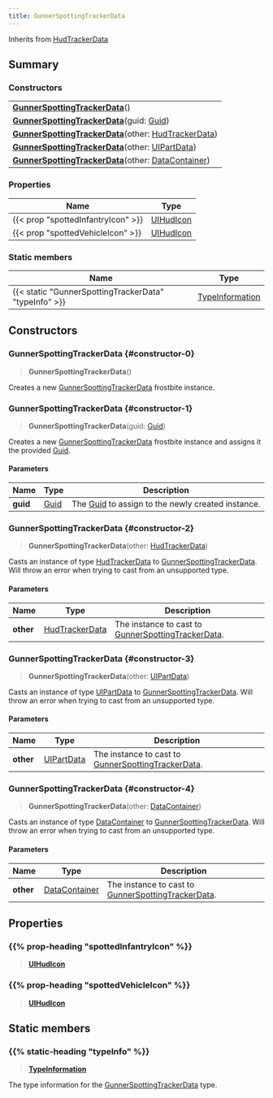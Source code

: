 ```yaml
---
title: GunnerSpottingTrackerData
---
```


Inherits from [HudTrackerData](/vext/ref/fb/hudtrackerdata)

## Summary

### Constructors

|  |
| --- |
| **[GunnerSpottingTrackerData](#constructor-0)**() |
| **[GunnerSpottingTrackerData](#constructor-1)**(guid: [Guid](/vext/ref/shared/type/guid)) |
| **[GunnerSpottingTrackerData](#constructor-2)**(other: [HudTrackerData](/vext/ref/fb/hudtrackerdata)) |
| **[GunnerSpottingTrackerData](#constructor-3)**(other: [UIPartData](/vext/ref/fb/uipartdata)) |
| **[GunnerSpottingTrackerData](#constructor-4)**(other: [DataContainer](/vext/ref/shared/type/datacontainer)) |

### Properties

| Name | Type |
| ---- | ---- |
| {{< prop "spottedInfantryIcon" >}} | [UIHudIcon](/vext/ref/fb/uihudicon) |
| {{< prop "spottedVehicleIcon" >}} | [UIHudIcon](/vext/ref/fb/uihudicon) |

### Static members

| Name | Type |
| ---- | ---- |
| {{< static "GunnerSpottingTrackerData" "typeInfo" >}} | [TypeInformation](/vext/ref/shared/type/typeinformation) |

## Constructors

### GunnerSpottingTrackerData {#constructor-0}

> **GunnerSpottingTrackerData**()

Creates a new [GunnerSpottingTrackerData](/vext/ref/fb/gunnerspottingtrackerdata) frostbite instance.

### GunnerSpottingTrackerData {#constructor-1}

> **GunnerSpottingTrackerData**(guid: [Guid](/vext/ref/shared/type/guid))

Creates a new [GunnerSpottingTrackerData](/vext/ref/fb/gunnerspottingtrackerdata) frostbite instance and assigns it the provided [Guid](/vext/ref/shared/type/guid).

#### Parameters

| Name | Type | Description |
| ---- | ---- | ----------- |
| **guid** | [Guid](/vext/ref/shared/type/guid) | The [Guid](/vext/ref/shared/type/guid) to assign to the newly created instance. |

### GunnerSpottingTrackerData {#constructor-2}

> **GunnerSpottingTrackerData**(other: [HudTrackerData](/vext/ref/fb/hudtrackerdata))

Casts an instance of type [HudTrackerData](/vext/ref/fb/hudtrackerdata) to [GunnerSpottingTrackerData](/vext/ref/fb/gunnerspottingtrackerdata). Will throw an error when trying to cast from an unsupported type.

#### Parameters

| Name | Type | Description |
| ---- | ---- | ----------- |
| **other** | [HudTrackerData](/vext/ref/fb/hudtrackerdata) | The instance to cast to [GunnerSpottingTrackerData](/vext/ref/fb/gunnerspottingtrackerdata). |

### GunnerSpottingTrackerData {#constructor-3}

> **GunnerSpottingTrackerData**(other: [UIPartData](/vext/ref/fb/uipartdata))

Casts an instance of type [UIPartData](/vext/ref/fb/uipartdata) to [GunnerSpottingTrackerData](/vext/ref/fb/gunnerspottingtrackerdata). Will throw an error when trying to cast from an unsupported type.

#### Parameters

| Name | Type | Description |
| ---- | ---- | ----------- |
| **other** | [UIPartData](/vext/ref/fb/uipartdata) | The instance to cast to [GunnerSpottingTrackerData](/vext/ref/fb/gunnerspottingtrackerdata). |

### GunnerSpottingTrackerData {#constructor-4}

> **GunnerSpottingTrackerData**(other: [DataContainer](/vext/ref/shared/type/datacontainer))

Casts an instance of type [DataContainer](/vext/ref/shared/type/datacontainer) to [GunnerSpottingTrackerData](/vext/ref/fb/gunnerspottingtrackerdata). Will throw an error when trying to cast from an unsupported type.

#### Parameters

| Name | Type | Description |
| ---- | ---- | ----------- |
| **other** | [DataContainer](/vext/ref/shared/type/datacontainer) | The instance to cast to [GunnerSpottingTrackerData](/vext/ref/fb/gunnerspottingtrackerdata). |

## Properties

### {{% prop-heading "spottedInfantryIcon" %}}

> **[UIHudIcon](/vext/ref/fb/uihudicon)**

### {{% prop-heading "spottedVehicleIcon" %}}

> **[UIHudIcon](/vext/ref/fb/uihudicon)**

## Static members

### {{% static-heading "typeInfo" %}}

> **[TypeInformation](/vext/ref/shared/type/typeinformation)**

The type information for the [GunnerSpottingTrackerData](/vext/ref/fb/gunnerspottingtrackerdata) type.

